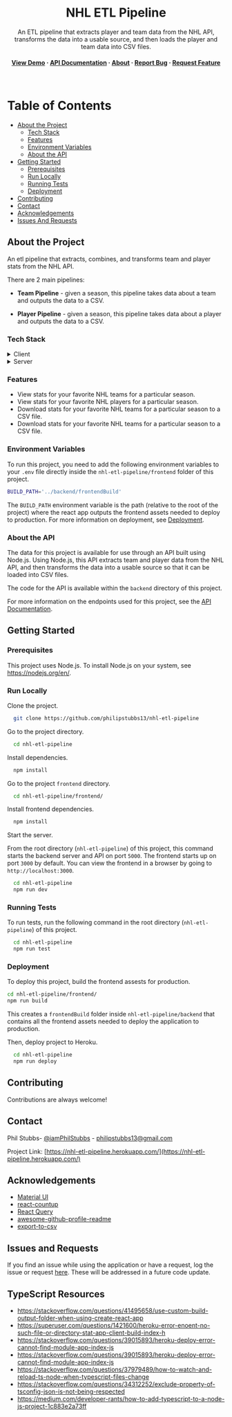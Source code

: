 <div align="center">
  <h1>NHL ETL Pipeline</h1>
  
  <p>
    An ETL pipeline that extracts player and team data from the NHL API, transforms the data into a usable source, and then loads the player and team data into CSV files.
  </p>
   
<h4>
    <a href="https://nhl-etl-pipeline.herokuapp.com/">View Demo</a>
  <span> · </span>
    <a href="https://nhl-etl-pipeline.herokuapp.com/api">API Documentation</a>
  <span> · </span> 
  <a href="https://nhl-etl-pipeline.herokuapp.com/about">About</a>
  <span> · </span>
    <a href="https://github.com/philipstubbs13/nhl-etl-pipeline/issues">Report Bug</a>
  <span> · </span>
    <a href="https://github.com/philipstubbs13/nhl-etl-pipeline/issues">Request Feature</a>
  </h4>
</div>

<br />

# Table of Contents

- [About the Project](#about-the-project)
  * [Tech Stack](#tech-stack)
  * [Features](#features)
  * [Environment Variables](#environment-variables)
  * [About the API](#api)
- [Getting Started](#getting-started)
  * [Prerequisites](#prerequisites)
  * [Run Locally](#running-locally)
  * [Running Tests](#running-tests)
  * [Deployment](#deployment)
- [Contributing](#contributing)
- [Contact](#contact)
- [Acknowledgements](#acknowledgements)
- [Issues And Requests](#issues-and-requests)

## <a name="about-the-project"></a>About the Project

An etl pipeline that extracts, combines, and transforms team and player stats from the NHL API.

There are 2 main pipelines:

* **Team Pipeline** - given a season, this pipeline takes data about a team and outputs the data to a CSV.

* **Player Pipeline** - given a season, this pipeline takes data about a player and outputs the data to a CSV.

<div align="center"> 
  <!-- <img src="https://placehold.co/600x400?text=Your+Screenshot+here" alt="screenshot" /> -->
</div>

### <a name="tech-stack"></a>Tech Stack

<details>
  <summary>Client</summary>
  <ul>
    <li><a href="https://www.typescriptlang.org/">Typescript</a></li>
    <li><a href="https://reactjs.org/">React.js</a></li>
    <li><a href="https://mui.com/">Material UI</a></li>
    <li><a href="https://tanstack.com/query/v4/?from=reactQueryV3&original=https://react-query-v3.tanstack.com/">React Query</a></li>
    <li><a href="https://axios-http.com/docs/intro">Axios</a></li>
    <li><a href="https://testing-library.com/docs/react-testing-library/intro/">React Testing Library</a></li>
    <li><a href="https://jestjs.io/">Jest</a></li>
  </ul>
</details>

<details>
  <summary>Server</summary>
  <ul>
    <li><a href="https://www.typescriptlang.org/">Typescript</a></li>
    <li><a href="https://expressjs.com/">Express.js</a></li>
    <li><a href="https://nodejs.org/en/">Node.js</a></li>
    <li><a href="https://axios-http.com/docs/intro">Axios</a></li>
  </ul>
</details>

### <a name="features"></a>Features

- View stats for your favorite NHL teams for a particular season.
- View stats for your favorite NHL players for a particular season.
- Download stats for your favorite NHL teams for a particular season to a CSV file.
- Download stats for your favorite NHL teams for a particular season to a CSV file. 

### <a name="environment-variables"></a>Environment Variables

To run this project, you need to add the following environment variables to your `.env` file directly inside the `nhl-etl-pipeline/frontend` folder of this project.

```bash
BUILD_PATH='../backend/frontendBuild'
```

The `BUILD_PATH` environment variable is the path (relative to the root of the project) where the react app outputs the frontend assets needed to deploy to production. For more information on deployment, see [Deployment](#deployment).

### <a name="api"></a> About the API

The data for this project is available for use through an API built using Node.js. Using Node.js, this API extracts team and player data from the NHL API, and then transforms the data into a usable source so that it can be loaded into CSV files. 

The code for the API is available within the `backend` directory of this project.

For more information on the endpoints used for this project, see the [API Documentation](https://nhl-etl-pipeline.herokuapp.com/api).

## <a name="getting-started"></a>Getting Started

### <a name="prerequisites"></a>Prerequisites

This project uses Node.js. To install Node.js on your system, see <https://nodejs.org/en/>.


### <a name="running-locally"></a>Run Locally

Clone the project.

```bash
  git clone https://github.com/philipstubbs13/nhl-etl-pipeline
```

Go to the project directory.

```bash
  cd nhl-etl-pipeline
```

Install dependencies.

```bash
  npm install
```

Go to the project `frontend` directory.

```bash
  cd nhl-etl-pipeline/frontend/
```

Install frontend dependencies.

```bash
  npm install
```

Start the server.

From the root directory (`nhl-etl-pipeline`) of this project, this command starts the backend server and API on port `5000`. The frontend starts up on port `3000` by default. You can view the frontend in a browser by going to `http://localhost:3000`.

```bash
  cd nhl-etl-pipeline
  npm run dev
```

### <a name="running-tests"></a>Running Tests

To run tests, run the following command in the root directory (`nhl-etl-pipeline`) of this project.

```bash
  cd nhl-etl-pipeline
  npm run test
```

### <a name="deployment"></a>Deployment

To deploy this project, build the frontend assests for production.

```bash
cd nhl-etl-pipeline/frontend/
npm run build
```

This creates a `frontendBuild` folder inside `nhl-etl-pipeline/backend` that contains all the frontend assets needed to deploy the application to production.

Then, deploy project to Heroku.

```bash
  cd nhl-etl-pipeline
  npm run deploy
```

## <a name="contributing"></a>Contributing

Contributions are always welcome!

## <a name="contact"></a>Contact

Phil Stubbs- [@iamPhilStubbs](https://twitter.com/iamPhilStubbs) - philipstubbs13@gmail.com

Project Link: [https://nhl-etl-pipeline.herokuapp.com/](https://nhl-etl-pipeline.herokuapp.com/)

## <a name="acknowledgements"></a>Acknowledgements

 - [Material UI](https://mui.com/)
 - [react-countup](https://github.com/glennreyes/react-countup)
 - [React Query](https://tanstack.com/query/v4/?from=reactQueryV3&original=https://react-query-v3.tanstack.com/)
 - [awesome-github-profile-readme](https://github.com/abhisheknaiidu/awesome-github-profile-readme)
 - [export-to-csv](https://mui.com/)

## <a name="issues-and-requests"></a>Issues and Requests
If you find an issue while using the application or have a request, log the issue or request [here](https://github.com/philipstubbs13/nhl-etl-pipeline/issues). These will be addressed in a future code update.

## TypeScript Resources

* <https://stackoverflow.com/questions/41495658/use-custom-build-output-folder-when-using-create-react-app>
* <https://superuser.com/questions/1421600/heroku-error-enoent-no-such-file-or-directory-stat-app-client-build-index-h>
* <https://stackoverflow.com/questions/39015893/heroku-deploy-error-cannot-find-module-app-index-js>
* <https://stackoverflow.com/questions/39015893/heroku-deploy-error-cannot-find-module-app-index-js>
* <https://stackoverflow.com/questions/37979489/how-to-watch-and-reload-ts-node-when-typescript-files-change>
* <https://stackoverflow.com/questions/34312252/exclude-property-of-tsconfig-json-is-not-being-respected>
* <https://medium.com/developer-rants/how-to-add-typescript-to-a-node-js-project-1c883e2a73ff>